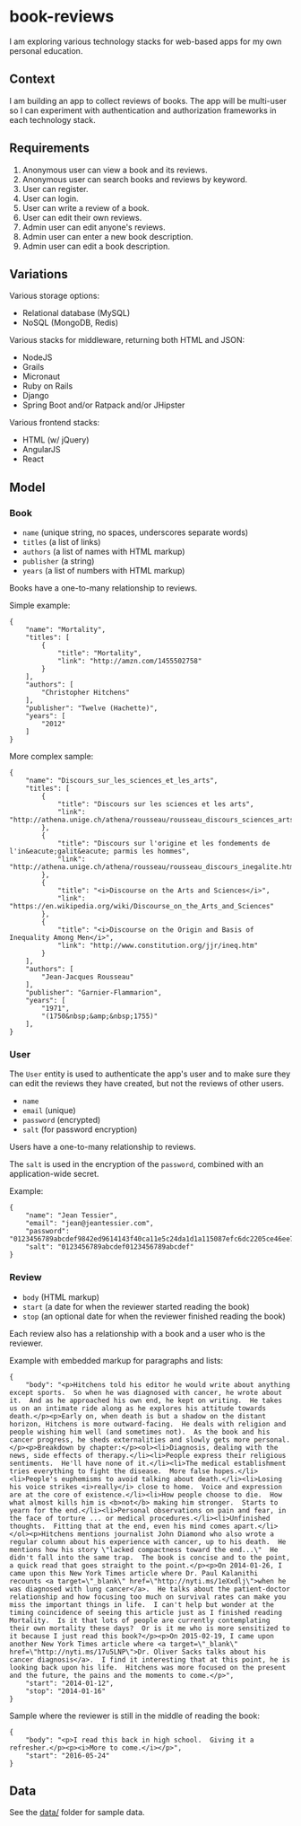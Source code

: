 # book-reviews

I am exploring various technology stacks for web-based apps for my own personal
education.

## Context

I am building an app to collect reviews of books.  The app will be multi-user
so I can experiment with authentication and authorization frameworks in each
technology stack.

## Requirements

1. Anonymous user can view a book and its reviews.
1. Anonymous user can search books and reviews by keyword.
1. User can register.
1. User can login.
1. User can write a review of a book.
1. User can edit their own reviews.
1. Admin user can edit anyone's reviews.
1. Admin user can enter a new book description.
1. Admin user can edit a book description.

## Variations

Various storage options:

* Relational database (MySQL)
* NoSQL (MongoDB, Redis)

Various stacks for middleware, returning both HTML and JSON:

* NodeJS
* Grails
* Micronaut
* Ruby on Rails
* Django
* Spring Boot and/or Ratpack and/or JHipster

Various frontend stacks:

* HTML (w/ jQuery)
* AngularJS
* React

## Model

### Book

* `name` (unique string, no spaces, underscores separate words)
* `titles` (a list of links)
* `authors` (a list of names with HTML markup)
* `publisher` (a string)
* `years` (a list of numbers with HTML markup)

Books have a one-to-many relationship to reviews.

Simple example:

    {
        "name": "Mortality",
        "titles": [
            {
                "title": "Mortality",
                "link": "http://amzn.com/1455502758"
            }
        ],
        "authors": [
            "Christopher Hitchens"
        ],
        "publisher": "Twelve (Hachette)",
        "years": [
            "2012"
        ]
    }

More complex sample:

    {
        "name": "Discours_sur_les_sciences_et_les_arts",
        "titles": [
            {
                "title": "Discours sur les sciences et les arts",
                "link": "http://athena.unige.ch/athena/rousseau/rousseau_discours_sciences_arts.html"
            },
            {
                "title": "Discours sur l'origine et les fondements de l'in&eacute;galit&eacute; parmis les hommes",
                "link": "http://athena.unige.ch/athena/rousseau/rousseau_discours_inegalite.html"
            },
            {
                "title": "<i>Discourse on the Arts and Sciences</i>",
                "link": "https://en.wikipedia.org/wiki/Discourse_on_the_Arts_and_Sciences"
            },
            {
                "title": "<i>Discourse on the Origin and Basis of Inequality Among Men</i>",
                "link": "http://www.constitution.org/jjr/ineq.htm"
            }
        ],
        "authors": [
            "Jean-Jacques Rousseau"
        ],
        "publisher": "Garnier-Flammarion",
        "years": [
            "1971",
            "(1750&nbsp;&amp;&nbsp;1755)"
        ],
    }

### User

The `User` entity is used to authenticate the app's user and to make sure they can edit the reviews they have created, but not the reviews of other users.

* `name`
* `email` (unique)
* `password` (encrypted)
* `salt` (for password encryption)

Users have a one-to-many relationship to reviews.

The `salt` is used in the encryption of the `password`, combined with an application-wide secret.

Example:

    {
        "name": "Jean Tessier",
        "email": "jean@jeantessier.com",
        "password": "0123456789abcdef9842ed9614143f40ca11e5c24da1d1a115087efc6dc2205ce46ee788737dfe06d02ad5d2c5ba67b1ef571dd00bd50136ba2ed5e9f6301e0f",
        "salt": "0123456789abcdef0123456789abcdef"
    }

### Review

* `body` (HTML markup)
* `start` (a date for when the reviewer started reading the book)
* `stop` (an optional date for when the reviewer finished reading the book)

Each review also has a relationship with a book and a user who is the reviewer.

Example with embedded markup for paragraphs and lists:

    {
        "body": "<p>Hitchens told his editor he would write about anything except sports.  So when he was diagnosed with cancer, he wrote about it.  And as he approached his own end, he kept on writing.  He takes us on an intimate ride along as he explores his attitude towards death.</p><p>Early on, when death is but a shadow on the distant horizon, Hitchens is more outward-facing.  He deals with religion and people wishing him well (and sometimes not).  As the book and his cancer progress, he sheds externalities and slowly gets more personal.</p><p>Breakdown by chapter:</p><ol><li>Diagnosis, dealing with the news, side effects of therapy.</li><li>People express their religious sentiments.  He'll have none of it.</li><li>The medical establishment tries everything to fight the disease.  More false hopes.</li><li>People's euphemisms to avoid talking about death.</li><li>Losing his voice strikes <i>really</i> close to home.  Voice and expression are at the core of existence.</li><li>How people choose to die.  How what almost kills him is <b>not</b> making him stronger.  Starts to yearn for the end.</li><li>Personal observations on pain and fear, in the face of torture ... or medical procedures.</li><li>Unfinished thoughts.  Fitting that at the end, even his mind comes apart.</li></ol><p>Hitchens mentions journalist John Diamond who also wrote a regular column about his experience with cancer, up to his death.  He mentions how his story \"lacked compactness toward the end...\"  He didn't fall into the same trap.  The book is concise and to the point, a quick read that goes straight to the point.</p><p>On 2014-01-26, I came upon this New York Times article where Dr. Paul Kalanithi recounts <a target=\"_blank\" href=\"http://nyti.ms/1eXxdlj\">when he was diagnosed with lung cancer</a>.  He talks about the patient-doctor relationship and how focusing too much on survival rates can make you miss the important things in life.  I can't help but wonder at the timing coincidence of seeing this article just as I finished reading Mortality.  Is it that lots of people are currently contemplating their own mortality these days?  Or is it me who is more sensitized to it because I just read this book?</p><p>On 2015-02-19, I came upon another New York Times article where <a target=\"_blank\" href=\"http://nyti.ms/17u5LNP\">Dr. Oliver Sacks talks about his cancer diagnosis</a>.  I find it interesting that at this point, he is looking back upon his life.  Hitchens was more focused on the present and the future, the pains and the moments to come.</p>",
        "start": "2014-01-12",
        "stop": "2014-01-16"
    }

Sample where the reviewer is still in the middle of reading the book:

    {
        "body": "<p>I read this back in high school.  Giving it a refresher.</p><p><i>More to come.</i></p>",
        "start": "2016-05-24"
    }

## Data

See the [data/](data) folder for sample data.
